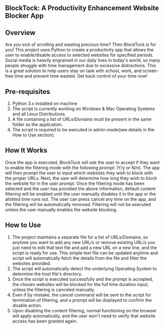 ## BlockTock: A Productivity Enhancement Website Blocker App

## Overview

Are you sick of scrolling and wasting precious time? Then BlockTock is for you! This project uses Python to create a productivity app that allows the user to enable/disable access to selected websites for specified periods. Social media is heavily engrained in our daily lives in today's world, so many people struggle with time management due to excessive distractions. This is a great solution to help users stay on task with school, work, and screen-free time and prevent time wasted. Get back control of your time now!

## Pre-requisites

1. Python 3.x installed on machine
2. The script is currently working on Windows & Mac Operating Systems and all Linux Distributions.
3. A file containing a list of URLs/Domains must be present in the same folder as the application.
4. The script is required to be executed in admin mode(see details in the How to Use section).

## How It Works

Once the app is executed, BlockTock will ask the user to accept if they want to enable the filtering mode with the following prompt: (Y/y or N/n). The app will then prompt the user to input which websites they wish to block with the proper URLs. Next, the user will determine how long they wish to block the website for in the user prompt. Once the filtering mode has been selected and the user has provided the above information, default content filtering will be enabled until the user manually disables it in the app or the allotted time runs out. The user can press cancel any time on the app, and the filtering will be automatically removed. Filtering will not be executed unless the user manually enables the website blocking.

## How to Use

1. The project maintains a separate file for a list of URLs/Domains, so anytime you want to add any new URL/s or remove existing URL/s you just need to edit that text file and add a new URL on a new line, and the script is ready for use. This simple text file can be updated anytime and script will automatically fetch the details from the file and filter the websites provided.
2. The script will automatically detect the underlying Operating System to determine the host file's directory.
3. Once the script is executed successfully and the prompt is accepted, the chosen websites will be blocked for the full time duration input, unless the filtering is canceled manually.
4. Even if by mistake, the cancel command will be sent to the script for termination of filtering, and a prompt will be displayed to confirm the disable action.
5. Upon disabling the content filtering, normal functioning on the browser will apply automatically, and the user won't need to verify that website access has been granted again.


